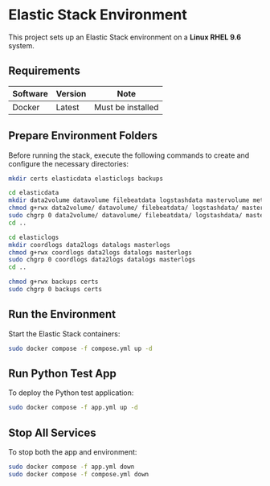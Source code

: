 # Elastic Stack Environment

This project sets up an Elastic Stack environment on a **Linux RHEL 9.6** system.

## Requirements

| Software   | Version | Note                |
|------------|---------|---------------------|
| Docker     | Latest  | Must be installed  |

## Prepare Environment Folders

Before running the stack, execute the following commands to create and configure the necessary directories:

```bash
mkdir certs elasticdata elasticlogs backups

cd elasticdata
mkdir data2volume datavolume filebeatdata logstashdata mastervolume metricbeatdata
chmod g+rwx data2volume/ datavolume/ filebeatdata/ logstashdata/ mastervolume/ metricbeatdata/
sudo chgrp 0 data2volume/ datavolume/ filebeatdata/ logstashdata/ mastervolume/ metricbeatdata/
cd ..

cd elasticlogs
mkdir coordlogs data2logs datalogs masterlogs
chmod g+rwx coordlogs data2logs datalogs masterlogs
sudo chgrp 0 coordlogs data2logs datalogs masterlogs
cd ..

chmod g+rwx backups certs
sudo chgrp 0 backups certs
```

## Run the Environment

Start the Elastic Stack containers:

```bash
sudo docker compose -f compose.yml up -d
```

## Run Python Test App

To deploy the Python test application:

```bash
sudo docker compose -f app.yml up -d
```

## Stop All Services

To stop both the app and environment:

```bash
sudo docker compose -f app.yml down
sudo docker compose -f compose.yml down
```
